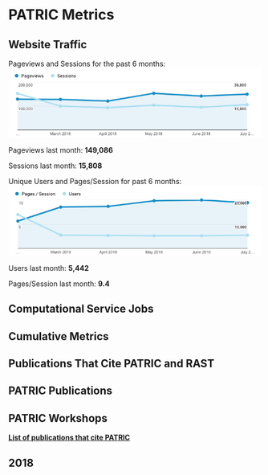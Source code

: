 # PATRIC Metrics
 
## Website Traffic
Pageviews and Sessions for the past 6 months:
![Pageviews and Sessions](./images/pageviews_sessions_6_months.png)

Pageviews last month: **149,086**

Sessions last month: **15,808** 

Unique Users and Pages/Session for past 6 months:
![Pages and Users](./images/pages_users_6_months.png)

Users last month: **5,442**

Pages/Session last month: **9.4** 


## Computational Service Jobs



## Cumulative Metrics


## Publications That Cite PATRIC and RAST


## PATRIC Publications


## PATRIC Workshops



[**List of publications that cite PATRIC**](https://scholar.google.com/citations?user=Ov91kMAAAAAJ&hl=en&authuser=1)

## 2018
